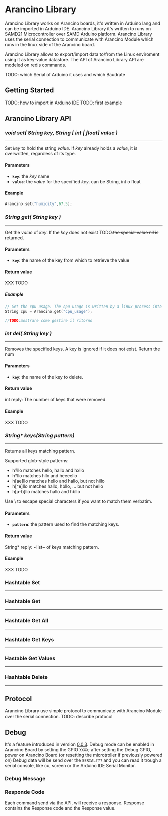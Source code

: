 # Arancino Library
Arancino Library works on Arancino boards, it's written in Arduino lang and can be imported in Arduino IDE. Arancino Library it's written to runs on SAMD21 Microcontroller over SAMD Arduino platform. Arancino Library uses the serial connection to communicate with Arancino Module which runs in the linux side of the Arancino board.

Arancino Library allows to export/import data to/from the Linux enviroment using it as key-value datastore. The API of Arancino Library API are modeled on redis commands.

TODO: which Serial of Arduino it uses and which Baudrate

## Getting Started
TODO: how to import in Arduino IDE
TODO: first example


## Arancino Library API

### *void set( String key, String [ int | float] value )*
___
Set *key* to hold the string *value*. If *key* already holds a *value*, it is overwritten, regardless of its type.

#### Parameters
* **`key`**: the *key* name 
* **`value`**: the *value* for the specified *key*. can be String, int o float  

#### Example

```C++
Arancino.set("humidity",67.5);
```

### *String get( String key )*
___
Get the *value* of *key*. If the *key* does not exist TODO:~~the special value nil is returned.~~ 

#### Parameters
* **`key`**: the name of the key from which to retrieve the value

#### Return value
XXX TODO

##### Example
```C++
// Get the cpu usage. The cpu usage is written by a linux process into a key named cpu_usage 
String cpu = Arancino.get("cpu_usage");

//TODO:mostrare come gestire il ritorno
```

### *int del( String key )*
___
Removes the specified keys. A key is ignored if it does not exist. Return the num

#### Parameters
* **`key`**: the name of the key to delete. 

#### Return value
int reply: The number of keys that were removed.

#### Example
XXX TODO


### *String\* keys(String pattern)*
___
Returns all keys matching pattern.

Supported glob-style patterns:

- h?llo matches hello, hallo and hxllo
- h*llo matches hllo and heeeello
- h[ae]llo matches hello and hallo, but not hillo
- h[^e]llo matches hallo, hbllo, ... but not hello
- h[a-b]llo matches hallo and hbllo

Use \ to escape special characters if you want to match them verbatim.

#### Parameters
* **`pattern`**: the pattern used to find the matching keys.

#### Return value
String* reply: ~list~ of keys matching pattern.

#### Example
XXX TODO

### Hashtable Set
___

### Hashtable Get
___

### Hashtable Get All 
___

### Hashtable Get Keys
___

### Hastable Get Values
___

### Hashtable Delete
___


## Protocol
Arancino Library use simple protocol to communicate with Arancino Module over the serial connection. 
TODO: describe protocol

## Debug 
It's a feature introduced in version [0.0.3](https://git.smartme.io/smartme.io/arancino/arancino-library/milestones/1). Debug mode can be enabled in Arancino Board by setting the GPIO `XXXX`; after setting the Debug GPIO, power on Arancino Board (or resetting the microtroller if previously powered on) Debug data will be send over the `SERIAL???` and you can read it trough a serial console, like cu, screen or the Arduino IDE Serial Monitor.

### Debug Message

### Responde Code
Each command send via the API, will receive a response. Response contains the Response code and the Response value.


